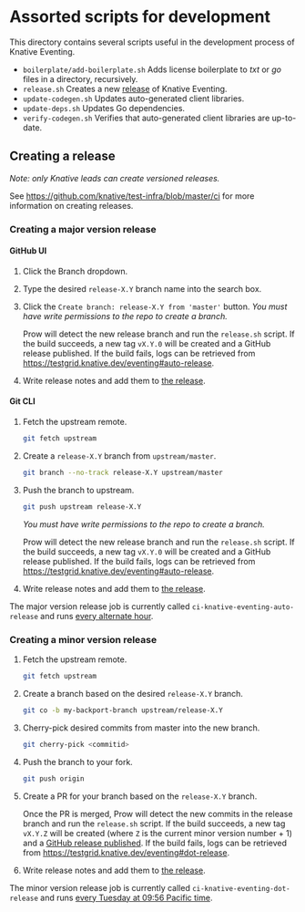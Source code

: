 # Assorted scripts for development

This directory contains several scripts useful in the development process of
Knative Eventing.

- `boilerplate/add-boilerplate.sh` Adds license boilerplate to _txt_ or _go_
  files in a directory, recursively.
- `release.sh` Creates a new [release](#creating-a-release) of Knative Eventing.
- `update-codegen.sh` Updates auto-generated client libraries.
- `update-deps.sh` Updates Go dependencies.
- `verify-codegen.sh` Verifies that auto-generated client libraries are
  up-to-date.

## Creating a release

_Note: only Knative leads can create versioned releases._

See https://github.com/knative/test-infra/blob/master/ci for more information on
creating releases.

### Creating a major version release

#### GitHub UI

1. Click the Branch dropdown.
1. Type the desired `release-X.Y` branch name into the search box.
1. Click the `Create branch: release-X.Y from 'master'` button. _You must have
   write permissions to the repo to create a branch._

   Prow will detect the new release branch and run the `release.sh` script. If
   the build succeeds, a new tag `vX.Y.0` will be created and a GitHub release
   published. If the build fails, logs can be retrieved from
   https://testgrid.knative.dev/eventing#auto-release.

1. Write release notes and add them to
   [the release](https://github.com/knative/eventing/releases).

#### Git CLI

1.  Fetch the upstream remote.

    ```sh
    git fetch upstream
    ```

1.  Create a `release-X.Y` branch from `upstream/master`.

    ```sh
    git branch --no-track release-X.Y upstream/master
    ```

1.  Push the branch to upstream.

    ```sh
    git push upstream release-X.Y
    ```

    _You must have write permissions to the repo to create a branch._

    Prow will detect the new release branch and run the `release.sh` script. If
    the build succeeds, a new tag `vX.Y.0` will be created and a GitHub release
    published. If the build fails, logs can be retrieved from
    https://testgrid.knative.dev/eventing#auto-release.

1.  Write release notes and add them to
    [the release](https://github.com/knative/eventing/releases).

The major version release job is currently called
`ci-knative-eventing-auto-release` and runs
[every alternate hour](https://github.com/knative/test-infra/blob/957032b0badbf4409384995f3c34350f24f5f5ae/ci/prow/config.yaml).

### Creating a minor version release

1.  Fetch the upstream remote.

    ```sh
    git fetch upstream
    ```

1.  Create a branch based on the desired `release-X.Y` branch.

    ```sh
    git co -b my-backport-branch upstream/release-X.Y
    ```

1.  Cherry-pick desired commits from master into the new branch.

    ```sh
    git cherry-pick <commitid>
    ```

1.  Push the branch to your fork.

    ```sh
    git push origin
    ```

1.  Create a PR for your branch based on the `release-X.Y` branch.

    Once the PR is merged, Prow will detect the new commits in the release
    branch and run the `release.sh` script. If the build succeeds, a new tag
    `vX.Y.Z` will be created (where `Z` is the current minor version number + 1)
    and a
    [GitHub release published](https://github.com/knative/eventing/releases). If
    the build fails, logs can be retrieved from
    https://testgrid.knative.dev/eventing#dot-release.

1.  Write release notes and add them to
    [the release](https://github.com/knative/eventing/releases).

The minor version release job is currently called
`ci-knative-eventing-dot-release` and runs
[every Tuesday at 09:56 Pacific time](https://github.com/knative/test-infra/blob/957032b0badbf4409384995f3c34350f24f5f5ae/ci/prow/config.yaml#L2209).